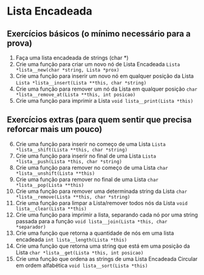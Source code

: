 # Lista Encadeada

## Exercícios básicos (o mínimo necessário para a prova)

1. Faça uma lista encadeada de strings (char *)
2. Crie uma função para criar um novo nó de Lista Encadeada `Lista *lista__new(char *string, Lista *prox)`
3. Crie uma função para inserir um novo nó em qualquer posição da Lista `Lista *lista__insert(Lista **this, char *string)`
4. Crie uma função para remover um nó da Lista em qualquer posição `char *lista__remove_at(Lista **this, int posicao)`
5. Crie uma função para imprimir a Lista `void lista__print(Lista *this)`

## Exercícios extras (para quem sentir que precisa reforcar mais um pouco)

6. Crie uma função para inserir no começo de uma Lista `Lista *lista__shift(Lista **this, char *string)`
7. Crie uma função para inserir no final de uma Lista `Lista *lista__push(Lista *this, char *string)`
8. Crie uma função para remover no começo de uma Lista `char *lista__unshift(Lista **this)`
9. Crie uma função para remover no final de uma Lista `char *lista__pop(Lista **this)`
10. Crie uma função para remover uma determinada string da Lista `char *lista__remove(Lista **this, char *string)`
11. Crie uma função para limpar a Lista/remover todos nós da Lista `void lista__clear(Lista **this)`
12. Crie uma função para imprimir a lista, separando cada nó por uma string passada para a função `void lista__join(Lista *this, char *separador)`
13. Crie uma função que retorna a quantidade de nós em uma lista encadeada `int lista__length(Lista *this)`
14. Crie uma função que retorna uma string que está em uma posição da Lista `char *lista__get(Lista *this, int posicao)`
15. Crie uma função que ordena as strings de uma Lista Encadeada Circular em ordem alfabética `void lista__sort(Lista *this)`